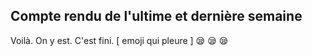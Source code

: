 ## Compte rendu de l'ultime et dernière semaine ##


Voilà. On y est. C'est fini.
[ emoji qui pleure ] 😪 😪 😪
